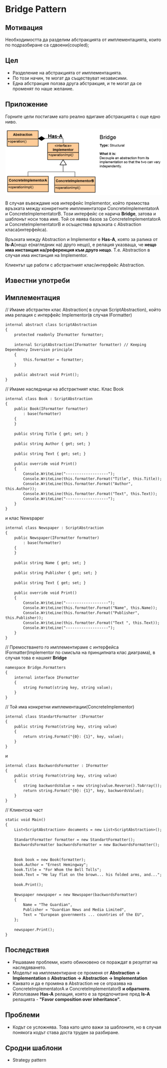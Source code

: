 # Bridge Pattern

## Мотивация

Необходимостта да разделим абстракцията от имплементацията, които по подразбиране са сдвоени(coupled);

## Цел

* Разделение на абстракцията от имплементацията.
* По този начин, те могат да съществуват независими.
* Една абстракция ползва друга абстракция, и те могат да се променят по наше желание.

## Приложение
Горните цели постигаме като реално вдигаме абстракцията с още едно ниво.

![](bridge.png)

В случая въвеждаме нов интерфейс Implementor, който премоства връзката между конкретните имплементатори ConcreteImplementatorA и ConcreteImplementatorB. Този интерфейс се нарича **Bridge**, затова и шаблонът носи това име. Той се явява базов за ConcreteImplementatorA и ConcreteImplementatorB и осъщестява връзката с Abstraction класа(интерфейса).

Връзката между Abstraction и Implementor е **Has-A**, която за ралика от **Is-A**(нещо е(нагледник на) друго нещо), е релация указваща, че **нещо има инстанция на/референция към друго нещо**. Т.е. Abstraction в случая има инстанция на Implementor.

Клиентът ще работи с абстрактният клас/интерфейс Abstraction.


## Известни употреби



## Имплементация

// Имаме абстрактен клас Abstraction( в случая ScriptAbstraction), който има релация с интерфейс Implementor(в случая IFormatter)

    internal abstract class ScriptAbstraction
    {
        protected readonly IFormatter formatter;

        internal ScriptAbstraction(IFormatter formatter) // Keeping Dependency Inversion principle
        {
            this.formatter = formatter;
        }

        public abstract void Print();
    }

// Имаме наследници на абстрактният клас. Клас Book

	internal class Book : ScriptAbstraction
    {
        public Book(IFormatter formatter)
            : base(formatter)
        {
        }

        public string Title { get; set; }

        public string Author { get; set; }

        public string Text { get; set; }

        public override void Print()
        {
            Console.WriteLine("-------------------");
            Console.WriteLine(this.formatter.Format("Title", this.Title));
            Console.WriteLine(this.formatter.Format("Author", this.Author));
            Console.WriteLine(this.formatter.Format("Text", this.Text));
            Console.WriteLine("-------------------");
        }
    }

и клас Newspaper

	internal class Newspaper : ScriptAbstraction
    {
        public Newspaper(IFormatter formatter)
            : base(formatter)
        {
        }

        public string Name { get; set; }

        public string Publisher { get; set; }

        public string Text { get; set; }

        public override void Print()
        {
            Console.WriteLine("-------------------");
            Console.WriteLine(this.formatter.Format("Name", this.Name));
            Console.WriteLine(this.formatter.Format("Publisher", this.Publisher));
            Console.WriteLine(this.formatter.Format("Text ", this.Text));
            Console.WriteLine("-------------------");
        }
    }

// Премостването го имплементираме с интерфейса IFormatter(Implementor по смисъла на принципната клас диаграма), в случая това е нашият **Bridge**

	namespace Bridge.Formatters
	{
	    internal interface IFormatter
	    {
	        string Format(string key, string value);
	    }
	}

// Той има конкретни имплементации(ConcreteImplementor)

	internal class StandartFormatter :IFormatter
    {
        public string Format(string key, string value)
        {
            return string.Format("{0}: {1}", key, value);
        }
    }

и

	internal class BackwordsFormatter : IFormatter
    {
        public string Format(string key, string value)
        {
            string backwordsValue = new string(value.Reverse().ToArray());
            return string.Format("{0}: {1}", key, backwordsValue);
        }
    }

// Клиентска част

	static void Main()
    {
        List<ScriptAbstraction> documents = new List<ScriptAbstraction>();

        StandartFormatter formatter = new StandartFormatter();
        BackwordsFormatter backwordsFormatter = new BackwordsFormatter();


        Book book = new Book(formatter);
        book.Author = "Ernest Hemingway";
        book.Title = "For Whom the Bell Tolls";
        book.Text = "He lay flat on the brown... his folded arms, and...";

        book.Print();

        Newspaper newspaper = new Newspaper(backwordsFormatter)
        {
            Name = "The Guardian",
            Publisher = "Guardian News and Media Limited",
            Text = "European governments ... countries of the EU",
        };

        newspaper.Print();
    }


## Последствия
* Решаваме проблеми, които обикновено се пораждат в резултат на наследяването.
* Моделът на имплементиране се променя от **Abstraction -> Implementation** в **Abstraction -> Abstraction -> Implementation**
* Каквато и да е промяна в Abstraction не се отразява на ConcreteImplementatorA и ConcreteImplementatorB **и обратното**.
* Използваме **Has-A** релация, която е за предпочитане пред **Is-A** релацията - **"Favor composition over inheritance".**

## Проблеми
* Кодът се усложнява. Това като цяло важи за шаблоните, но в случая понякога кодът става доста труден за разбиране.

## Сродни шаблони
* Strategy pattern



